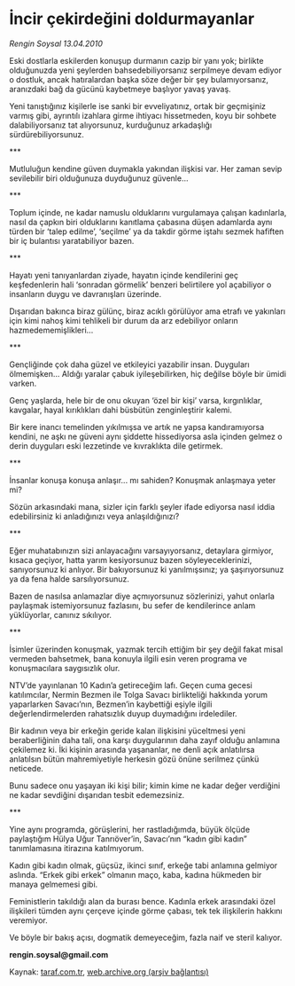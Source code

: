 # İncir çekirdeğini doldurmayanlar

*Rengin Soysal 13.04.2010*

<div class="yazi"><p>Eski dostlarla eskilerden konuşup durmanın cazip bir yanı yok; birlikte olduğunuzda yeni şeylerden bahsedebiliyorsanız serpilmeye devam ediyor o dostluk, ancak hatıralardan başka söze değer bir şey bulamıyorsanız, aranızdaki bağ da gücünü kaybetmeye başlıyor yavaş yavaş.</p>
<p>Yeni tanıştığınız kişilerle ise sanki bir evveliyatınız, ortak bir geçmişiniz varmış gibi, ayrıntılı izahlara girme ihtiyacı hissetmeden, koyu bir sohbete dalabiliyorsanız tat alıyorsunuz, kurduğunuz arkadaşlığı sürdürebiliyorsunuz.              </p>
<p>***</p>
<p>Mutluluğun kendine güven duymakla yakından ilişkisi var. Her zaman sevip sevilebilir biri olduğunuza duyduğunuz güvenle... </p>
<p>***</p>
<p>Toplum içinde, ne kadar namuslu olduklarını vurgulamaya çalışan kadınlarla, nasıl da çapkın biri olduklarını kanıtlama çabasına düşen adamlarda aynı türden bir ‘talep edilme’, ‘seçilme’ ya da takdir görme iştahı sezmek hafiften bir iç bulantısı yaratabiliyor bazen.</p>
<p>***</p>
<p>Hayatı yeni tanıyanlardan ziyade, hayatın içinde kendilerini geç keşfedenlerin hali ‘sonradan görmelik’ benzeri belirtilere yol açabiliyor o insanların duygu ve davranışları üzerinde.</p>
<p>Dışarıdan bakınca biraz gülünç, biraz acıklı görülüyor ama etrafı ve yakınları için kimi nahoş kimi tehlikeli bir durum da arz edebiliyor onların hazmedememişlikleri...</p>
<p>***</p>
<p>Gençliğinde çok daha güzel ve etkileyici yazabilir insan. Duyguları ölmemişken... Aldığı yaralar çabuk iyileşebilirken, hiç değilse böyle bir ümidi varken.</p>
<p>Genç yaşlarda, hele bir de onu okuyan ‘özel bir kişi’ varsa, kırgınlıklar, kavgalar, hayal kırıklıkları dahi büsbütün zenginleştirir kalemi.</p>
<p>Bir kere inancı temelinden yıkılmışsa ve artık ne yapsa kandıramıyorsa kendini, ne aşkı ne güveni aynı şiddette hissediyorsa asla içinden gelmez o derin duyguları eski lezzetinde ve kıvraklıkta dile getirmek.              </p>
<p>***</p>
<p>İnsanlar konuşa konuşa anlaşır... mı sahiden? Konuşmak anlaşmaya yeter mi?</p>
<p>Sözün arkasındaki mana, sizler için farklı şeyler ifade ediyorsa nasıl iddia edebilirsiniz ki anladığınızı veya anlaşıldığınızı?</p>
<p>***</p>
<p>Eğer muhatabınızın sizi anlayacağını varsayıyorsanız, detaylara girmiyor, kısaca geçiyor, hatta yarım kesiyorsunuz bazen söyleyeceklerinizi, sanıyorsunuz ki anlıyor. Bir bakıyorsunuz ki yanılmışsınız; ya şaşırıyorsunuz ya da fena halde sarsılıyorsunuz.</p>
<p>Bazen de nasılsa anlamazlar diye açmıyorsunuz sözlerinizi, yahut onlarla paylaşmak istemiyorsunuz fazlasını, bu sefer de kendilerince anlam yüklüyorlar, canınız sıkılıyor.</p>
<p>***</p>
<p>İsimler üzerinden konuşmak, yazmak tercih ettiğim bir şey değil fakat misal vermeden bahsetmek, bana konuyla ilgili esin veren programa ve konuşmacılara saygısızlık olur.</p>
<p>NTV’de yayınlanan 10 Kadın’a getireceğim lafı. Geçen cuma gecesi katılımcılar, Nermin Bezmen ile Tolga Savacı birlikteliği hakkında yorum yaparlarken Savacı’nın, Bezmen’in kaybettiği eşiyle ilgili değerlendirmelerden rahatsızlık duyup duymadığını irdelediler.</p>
<p>Bir kadının veya bir erkeğin geride kalan ilişkisini yüceltmesi yeni beraberliğinin daha tali, ona karşı duygularının daha zayıf olduğu anlamına çekilemez ki. İki kişinin arasında yaşananlar, ne denli açık anlatılırsa anlatılsın bütün mahremiyetiyle herkesin gözü önüne serilmez çünkü neticede.</p>
<p>Bunu sadece onu yaşayan iki kişi bilir; kimin kime ne kadar değer verdiğini ne kadar sevdiğini dışarıdan tesbit edemezsiniz.</p>
<p>***</p>
<p>Yine aynı programda, görüşlerini, her rastladığımda, büyük ölçüde paylaştığım Hülya Uğur Tanrıöver’in, Savacı’nın “kadın gibi kadın” tanımlamasına itirazına katılmıyorum. </p>
<p>Kadın gibi kadın olmak, güçsüz, ikinci sınıf, erkeğe tabi anlamına gelmiyor aslında. “Erkek gibi erkek” olmanın maço, kaba, kadına hükmeden bir manaya gelmemesi gibi.</p>
<p>Feministlerin takıldığı alan da burası bence. Kadınla erkek arasındaki özel ilişkileri tümden aynı çerçeve içinde görme çabası, tek tek ilişkilerin hakkını veremiyor. </p>
<p>Ve böyle bir bakış açısı, dogmatik demeyeceğim, fazla naif ve steril kalıyor.</p>
<p><b>rengin.soysal@gmail.com</b></p></div>

Kaynak: [taraf.com.tr](http://www.taraf.com.tr:80/makale/10873.htm), [web.archive.org (arşiv bağlantısı)](http://web.archive.org/web/20100416164017/http://www.taraf.com.tr:80/makale/10873.htm)
